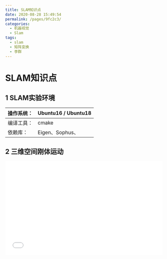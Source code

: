 ```yaml
---
title: SLAM知识点
date: 2020-08-28 15:49:54
permalink: /pages/9fc2c3/
categories: 
  - 机器视觉
  - Slam
tags: 
  - slam
  - 矩阵变换
  - 李群
---
```

# SLAM知识点

## 1 SLAM实验环境

|操作系统：|Ubuntu16 / Ubuntu18|
|--|--|
|编译工具：|cmake|
|依赖库：|Eigen、Sophus、|

## 2 三维空间刚体运动

<iframe src='/markmap/001.html' width='100%' height='300' frameborder='0'/>

### 2.1 旋转矩阵（R: 3x3）
假设坐标系从 $e$ 经过了欧式变换后，其正交基向量从 $\begin{bmatrix}e_1, e_2, e_3\end{bmatrix}$ 变成了 $\begin{bmatrix}e_1' , e_2' , e_3' \end{bmatrix}$，在变换中存在一个向量 $a$，其坐标从 $\begin{bmatrix}a_1\\a_2\\a_3\end{bmatrix}$ 变成了  $\begin{bmatrix}a_1' \\a_2' \\a_3' \end{bmatrix}$，所以满足关系：
$$\begin{bmatrix}e_1, e_2, e_3\end{bmatrix}\begin{bmatrix}a_1\\a_2\\a_3\end{bmatrix} = \begin{bmatrix}e_1' , e_2' , e_3' \end{bmatrix}\begin{bmatrix}a_1' \\a_2' \\a_3' \end{bmatrix} $$
可以转换成：
$$a = \begin{bmatrix}a_1\\a_2\\a_3\end{bmatrix} = \begin{bmatrix}e_1^Te_1'  & e_1^Te_2' &e_1^Te_3' \\e_2^Te_1' &e_2^Te_2' &e_2^Te_3' \\e_3^Te_1' &e_3^Te_3' &e_1^Te_3' \end{bmatrix} \begin{bmatrix}a_1' \\a_2' \\a_3' \end{bmatrix} = Ra'  $$
这里的 $R$ 称为`旋转矩阵`，它是一个行列式为1的正交矩阵（即逆为自身转置的矩阵），则反向旋转有：
$$a' = R^{-1}a = R^Ta$$
如果要描述向量在空间中的欧式变换，还需要一个平移向量 $t$，因为 $R$ 只描述了旋转，所以向量 $a_1$ 到向量 $a_2$ 的欧式变换：
$$a_2 = Ra_1 + t$$

### 2.2 变换矩阵（T: 4x4）
上式的欧式变换用到了 $R$ 和 $t$，有两次变换就不是线性关系，但可以使用齐次坐标和变换矩阵来将它线性化，设`变换矩阵` $T$：
$$T = \begin{bmatrix}R&t\\0^T&1 \end{bmatrix}$$
对应的欧式变化如下：
$$\begin{bmatrix}a^2 \\1\end{bmatrix} = \begin{bmatrix}R&t\\0^T&0\end{bmatrix} \begin{bmatrix}a^1\\1\end{bmatrix} = T\begin{bmatrix}a^1\\1\end{bmatrix}$$


### 2.3 旋转向量和欧拉角

- 旋转向量

	旋转状态也可以用一个`旋转轴`$n$和`旋转角`$\theta$来描述，组合在一起为旋转向量 ($\scriptsize \theta n$)，它和旋转矩阵可以相互转化：

	旋转向量 --> 旋转矩阵：

	$$R = cos{\theta I} + (1-cos{\theta })nn^T+sin{\theta} \hat{n} $$

	旋转矩阵 --> 旋转向量：

	$$\begin{aligned} tr(R) &= cos{\theta}I + (1-cos{\theta})tr(nn^T) + sin\theta tr(\hat{n}) \\ &= 3cos{\theta} + (1 - cos{\theta}) \\ &= 1 + 2cos{\theta} \end{aligned}$$


	$$\theta = arccos{\frac{tr(R)-1}{2}}$$
	$$Rn=n$$
  上面的 $\hat{n}$ 表示 $n$ 的反对称矩阵:
  $$\hat{a} = \begin{bmatrix} 0 & -a_3 & a_2 \\ a_3 & 0 & -a_1 \\ -a_2 & a_1 & 0 \end{bmatrix}$$

- 欧拉角

	使用 $\begin{bmatrix}r , p , y\end{bmatrix}^T$ 来描述旋转，表示分别绕三个坐标轴旋转，不同的旋转顺序会导致结果不一样，如 $rpy$ 角的旋转顺序是 $ZYX$，欧拉角的缺点是存在`万象锁问题`；

### 2.4 四元数


$$q = \begin{bmatrix} s, v \end{bmatrix}^T, s = q_0\in \mathbb{R}, v = \begin{bmatrix}q_1, q_2, q_3\end{bmatrix}^T\in \mathbb{R}^3$$

四元数为复数，上式中，$s$ 为实部，$v$ 为虚部；

注：c++中的矩阵运算、旋转向量、欧拉角、四元数的转化可以使用Eigen库，参考[这里](/pages/d737be/)；

## 3 李群与李代数
### 3.1 李群


旋转矩阵构成`特殊正交群 SO(3)`，变换矩阵构成了`特殊欧式群 SE(3)`:
$$SO(3) = \{R\in \mathbb{R}^{3*3} \mid RR^T = I, det(R) = 1\}$$
$$SE(3) = \{T=\begin{bmatrix}R & t \\ 0^T & 1 \end{bmatrix}\in  \mathbb{R}^{4*4} \mid R \in SO(3), t \in \mathbb{R}^3\}$$
这类矩阵之所以称之为‘群’，是因为它们具有一些属性，比如它们相乘后还是属于一类：
$$R_1R_2 \in SO(3), T_1T_2 \in SE(3)$$
### 3.1 李代数
推导李代数可以由 $R(t)R(t)^T=I$ 式子引出，求导后在使用反对称矩阵、泰勒展开、微分方程的方法可以得到式子：
$$R(t)=exp(\hat{\phi_0}t)$$ 
即  $R =exp(\hat{\phi})$ ，这里的 $\phi$ 就是李代数；

李代数 $\mathtt{SO(3)}$:
$$\mathtt{SO(3)} = \{\phi \in \mathbb{R}^3, \Phi = \hat{\phi} \in  \mathbb{R}^{3*3} \}$$

李代数 $\mathtt{SE(3)}$:
$$\mathtt{SE(3)} = \{ \xi = \begin{bmatrix}\rho \\ \phi \end{bmatrix}\in \mathbb{R}^6, \rho \in \mathbb{R}^3, \phi \in \mathcal{\mathtt{SO}(3), \hat{\xi} = \begin{bmatrix} \hat{\phi} & \rho \\ 0^T & 0 \end{bmatrix} \in \mathbb{R}^{4*4}} \}$$

注：c++中的李群、李代数之间的转化可以使用Sophus库，参考[这里](/pages/6d1fa3/)；

## 4 相机与图像

<img src='/pic/023.png' width='800'/>

|参数|说明|
|:--|:--|
|$1/Z$|$Z$是物平面的深度，$X,Y$乘上$1/Z$后深度变成了1,即归一化|
|$f$|相机焦距|
|$\alpha , \beta$|缩放（把物理单位转换成像素单位）|
|$C_x,C_y$|平移|
|$K$|集成了$C_x,C_y,\alpha ,\beta$|
注:
$$K = \begin{bmatrix} f_x & 0 & C_x \\ 0 & f_y & C_y \\ 0 & 0 & 1 \end{bmatrix}, f_x=\alpha f, f_y = \beta f$$

坐标系转换公式：

$$ ZP_{uv} = Z \begin{bmatrix} u \\\ v \\\ 1 \end{bmatrix} = K(RP_w + t) = KTP_w$$
其中，$R$、$t$ 为位姿，$P_w$为世界坐标，$(RP_w+t)$是相机坐标，$K$ 为相机内参，$P_{uv}$ 为像素坐标，$(RP_w + t) / Z$是归一化坐标；

## 5 非线性优化

参考[这里](/pages/197aa0/)，使用 g2o 模块实现高斯牛顿法；

## 6 视觉里程计（特征点法）

视觉里程计的算法主要分为两大类：==特征点法== 和 ==直接法==。

:::tip
- 特征点法：是视觉里程计的主流方法，它具有对光照、动态物体不敏感的优势，是目前比较成熟的解决方案。
- 直接法：
:::

<iframe src='/markmap/002.html' width='100%' height='400' frameborder='0'/>

特征点法首先是`提取`、`匹配`图像特征点，然后根据对应的点来`估计`两帧之间的相机运动和场景结构，从而实现一个`两帧间`视觉里程计。

估计运动有多种方法，其中，由于相机的原理不同，会采取不同的方法：
|相机类型|点类型|方法|
|--|--|--|
|单目|2D + 2D|对极几何|
|双目、RGB-D|3D + 3D|ICP|
|其他|3D + 2D|PnP|

### 6.1 特征点
特征点指图像中一些`特别的地方`，比如：角点、区块、边缘，这些特征用于标记相邻图片的对应位置。所以第一步就是通过算法来计算出图像中的特征点，著名算法有：SIFT、SURF、ORB等，找出特征点后，更重要的是把对应的点匹配起来，匹配方法有`暴力匹配`、`快速近似最邻近`，相关的算法已经集成在 Opencv 中。

### 6.2 2D-2D: 对极几何
- 对极约束
  
  <img src='/pic/024.png' width='500'/>

  图中：
  - $O_1$、$O_2$：相机中心
  - $I_1$、$I_2$：像平面
  - $p_1$、$p_2$：对应的特征点
  - $e_1$、$e_2$：对应的极点
  - $l_1$、$l_2$：对应的极线

  我们知道两个像素点 $p_1$、$p_2$ 的像素位置：
  $$ s_1 p_1 = KP, s_2 p_2 = K(RP + t) $$
  其中，$K$为相机内参矩阵，$R$、$t$ 为两个坐标系的相机运动。因为 $s_1p_1$ 和 $p_1$ 成投影关系，它们在齐次坐标下的意义是相等的，称这种相等关系为`尺度意义下相等`，记作：$sp \backsimeq p$，那么上面的投影关系可以写为：
  $$ p_1 \backsimeq KP, p_2 \backsimeq K(RP + t) $$
  现在取：
  $$x_1 = K^{-1}p_1, x_2=K^{-1}p_2$$
  经过推倒可以得到一个式子：
  $$x_2^T \hat{t} R x_1 = 0$$
  带入 $x_1$、$x_2$ 得：
  $$p_2^T K^{-T} \hat{t} R K^{-1} p_1 = 0$$
  上面的两个式子都称为`对极约束`，它的几何意义是 $O_1$、$P$、$O_2$ 共面。我们从上式子中提取两个矩阵：`基础矩阵`$F$、`本质矩阵`$E$，于是可以进一步简化对极矩阵约束：
  $$E = \hat{t}R, F = K^{-T}EK^{-1}, x_2^T E x_1 = p_2^T F p_1 = 0$$
  对极约束简洁的给出了两个匹配点的空间位置关系，于是，相机位姿估计问题变成以下两步：
  1. 根据匹配点的像素位置求出 $E$ 或 $F$;
  2. 根据 $E$ 或 $F$ 求出 $R$，$t$。
- 本质矩阵
  本质矩阵 $E = \hat{t}R$，它是一个 3x3 的矩阵，有 9 个未知数，我们可以利用 $E$ 的线性性质来使用`八点法`求解。
  我们设一对匹配点，它们的归一化坐标为 $x_1 = \begin{bmatrix}u_1,v_1,1\end{bmatrix}^T$，$x_2 = \begin{bmatrix}u_2,v_2,1\end{bmatrix}^T$，根据对极约束，有：
  $$\begin{bmatrix}u_2,v_2,1\end{bmatrix}  \begin{bmatrix}e_1 & e_2 & e_3 \\ e_4 & e_5 & e_6 \\ e_7 & e_8 & e_9\end{bmatrix}^T  \begin{bmatrix}u_1 \\ v_1 \\ 1\end{bmatrix} = 0$$
  如果我们把矩阵 $E$ 展开，写成向量形式：
  $$e = \begin{bmatrix} e_1, e_2, e_3, e_4, e_5, e_6, e_7, e_8, e_9 \end{bmatrix}^T $$
  那么，对极约束改写成与$e$有关的形式：
  $$\begin{bmatrix} u_2u_1, u_2v_1, u_2, v_2u_1, v_2v_1, v_2, u_1, v_1,1 \end{bmatrix}e = 0$$
  上面的式子是关于一对点的约束，如果我们使用8对点，变成了线性方程组：
  $$\begin{bmatrix} u_2^1u_1^1 & u_2^1v_1^1 & u_2^1 & v_2^1u_1^1 & v_2^1v_1^1 & v_2^1 & u_1^1 & v_1^1 &1 
  \\ u_2^2u_1^2 & u_2^2v_1^2 & u_2^2 & v_2^2u_1^2 & v_2^2v_1^2 & v_2^2 & u_1^2 & v_1^2 &1 
  \\ . & . & . & . & . & . & . & . & . 
  \\ . & . & . & . & . & . & . & . & . 
  \\ . & . & . & . & . & . & . & . & . 
  \\ u_8^2u_1^8 & u_2^8v_1^8 & u_2^8 & v_2^8u_1^8 & v_2^8v_1^8 & v_2^8 & u_1^8 & v_1^8 &1 
  \end{bmatrix} \begin{bmatrix} e_1 \\ e_2 \\ e_3 \\ e_4 \\ e_5 \\ e_6 \\ e_7 \\ e_8 \\ e_9 
  \end{bmatrix} = 0$$
  如果8对匹配点组成的矩阵满足秩为8的条件，那么$E$的各元素就可以由上诉方程得到。
  :::tip
  到这里，已经得到了本质矩阵$E$，根据它再分解出相机的运动 $R$、$t$需要采用奇异分解（SVD），分解后会得到4组解，不过分别把这4组解拿来运算就可以排除三项不合常规的。
  :::
- 单应矩阵
### 6.3 三角测量

<img src='/pic/025.png' width='500'/>

### 6.4 3D-2D: PnP
如果两张图像中的特征点的3D位置已知，那么最少需要3对点就可以估计相机运动。在双目、RGN-D的视觉里程计中，可以直接使用PnP估计喜相机运动；而在单目视觉里程计中，必须先要进行初始化才能使用PnP。PnP问题有多种求解方法：`P3P`、`直接线性变换（DLT）`、EPnP、UPnP等，还可以使用`非线性优化`的方式。
- 直接线性变换
:::tip 针对问题
假如在世界坐标下存在一批3D点，它们的3D坐标已知，然后相机相对世界坐标系的原点做了运动，并获取到了这些点在相机上的投影，我们需要根据这批`3D点坐标`和相机的`2D投影坐标`来求相机的位姿R、t。
（当然这个问题可以引申，比如把这里的`世界坐标`换成`上一个时刻的相机坐标`，那么求解的就是相对位姿变换了。）
:::
在这个问题中，我们设这个3D点为$P$，它的齐次坐标为 $P=[X,Y,Z,1]^T$，对应的2D投影点 ==归一化坐标== 为$x_1=[u_1,v_1,1]^T$，过程中的 $R,T$ 是未知的，所以设定一个增广矩阵$[R|t]$，其展开形式为：
$$s \begin{bmatrix} u_1 \\ v_1 \\ 1 \end{bmatrix}  = 
\begin{bmatrix} t_1 & t_2 & t_3 & t_4 \\
t_5 & t_6 & t_7 & t_8 \\
t_9 & t_{10} & t_{11} & t_{12} \end{bmatrix}
\begin{bmatrix} X \\ Y \\ Z \\ 1 \end{bmatrix} $$
:::warning 
上式中的$\begin{bmatrix}u_1 , v_1 , 1 \end{bmatrix}^T$是归一化后的坐标，需要用像素坐标转换的得到。后文的P3P、最小重投影的例子中才是像素坐标。
:::
当然，上面式子中的等量关系是`3D点在相机坐标下的坐标`，等式左边直接用`深度 x 归一化`，等式右边用`[R|t] x 世界坐标`。通过上式，可以得到约束：
$$u_1 =  \frac{t_1 X + t_2 Y + t_3 Z + t_4}{t_9 X + t_{10}Y + t_{11}Z + t_{12}}, v_1 =  \frac{t_5 X + t_6 Y + t_7 Z + t_8}{t_9 X + t_{10}Y + t_{11}Z + t_{12}},$$

为了更简化，设：
$$t_1 = \begin{bmatrix} t_1, t_2, t_3, t_4 \end{bmatrix}^T,
t_2 = \begin{bmatrix} t_5, t_6, t_7, t_8 \end{bmatrix}^T,
t_3 = \begin{bmatrix} t_9, t_{10}, t_{11}, t_{12} \end{bmatrix}^T
$$

于是有：
$$t_1^T P - t_3^T P u_1 = 0$$
$$t_2^T P - t_3^T P v_1 = 0$$

所以每一个特征点提供了两个关于$t$的线性约束，假设有$N$的特征点，则有以下方程组：
$$
\begin{bmatrix}
P_1^T & 0 & -u_1P_1^T \\
0 & P_1^T & -v_1P_1^T \\
. & . & . \\
. & . & . \\
. & . & . \\
P_N^T & 0 & -u_NP_N^T \\
0 & P_N^T & -v_NP_N^T 
\end{bmatrix}
\begin{bmatrix}
t_1 \\ t_2 \\ t_3
\end{bmatrix}
= 0
$$

$t$ 一共有12维，因此最少通过 ==6对== 匹配点（每个点有两个约束）即可求解，这种方法就是`直接线性变换（DLT）`。当匹配点大于6对时，也可以使用SVD等方法对超定方程求最小二乘解。

- P3P

P3P 是另一种解 PnP 的方法，不过它仅仅使用 ==3对== 匹配点，对数据要求少。
:::tip 针对问题
我们要解决的问题和前面一样，已经知道`3D点的世界坐标`和相机的`2D成像坐标`，求相机的位姿`R，t`。
:::
首先建立这样的相机模型：

<img src='/pic/026.png' width='500'/>

图中，$A,B,C$是世界坐标下（不是相机坐标）的点，坐标已知，$a,b,c$是相机上的投影点。

首先，通过余弦定理得到：

$$ OA^2 + OB^2 - 2 OA \cdot OB \cdot cos<a,b> = AB^2 $$
$$ OB^2 + OC^2 - 2 OB \cdot OC \cdot cos<b,c> = BC^2 $$
$$ OA^2 + OC^2 - 2 OA \cdot OC \cdot cos<a,c> = AC^2 $$

以上 3 式整体处以 $OC^2$，并且记 $x = OA/OC, y = OB/OC$，得：

$$ x^2 + y^2 - 2 x y cos<a,b> - v = 0 $$
$$ y^2 + 1 - 2 y cos<b,c> - uv = 0 $$
$$ x^2 + 1 - 2 x cos<a,c> - wv = 0 $$

把第一个式子代入到后面两个式子中，得到：

$$ (1-u)y^2 - ux^2 - \cos<b,c>y + 2uxy \cos<a,b> + 1 = 0 $$
$$ (1-w)x^2 - wy^2 - \cos<a,c>x + 2wxy \cos<a,b> + 1 = 0 $$

在这两个式子中，$\cos<a,b>,\cos<b,c>,\cos<a,c>,u=BC^2/AB^2,w=AC^2/AB^2$为已知量，那么就剩下未知量$x,y$，所以问题变成了求解关于$x,y$的二元二次方程。求解是一个复杂的过程，需要用到`吴消元法`，解的的结果最多有4个，可以使用验证点来计算最有可能的解，得到$A,B,C$在相机坐标系下的3D坐标，然后，根据3D-3D的对应点，计算相机的运动$R,t$。

:::danger 这种方法存在的问题是
1. 当匹配的点多余3组时，难以利用更多的信息；
2. 如果3D点或2D点受噪声影响，或者存在误匹配，则算法失效；
:::

- 最小化重投影误差求解PnP

这种方法比较通用，是一类`把相机、三维点放在一起进行最小化`的问题。

:::tip 针对问题
要解决的问题和前面一样，已经知道`3D点的世界坐标`和相机的`2D成像坐标`，求相机的位姿`R，t`。
:::
我们设3D点的坐标为$P_i=\begin{bmatrix}X_i,Y_i,Z_i \end{bmatrix}^T$，2D成像坐标（像素坐标）为$u_i=\begin{bmatrix}u_i, v_i \end{bmatrix}^T$，用李群$T$来表示$R,t$，那么有以下关系：
$$s_i = \begin{bmatrix} u_i \\ v_i \\ 1 \end{bmatrix} = KT \begin{bmatrix} X_i \\ Y_i \\ Z_i \\ 1 \end{bmatrix}$$
即：
$$s_i u_i = KTP_i$$

由于相机的位姿是未知的，并且观测点存在噪声，所以该等式存在一个误差，我们就针对这个误差来构建一个`最小二乘问题`，然后找到最好的相机位姿，使它最小化：
$$T^* = \arg \min \frac{1}{2} \sum_{i=1}^{n} \| u_i - \frac{1}{s_1}KTP_i \|_2^2 $$

该问题的误差项是将3D点的投影位置与预测位置做差，所以称为`重投影误差`。如下图，$P_2'$为预测位置，$P_2$为投影位置，$e$为投影误差：

<img src='/pic/027.png' width='500'/>

最小二乘问题参考[这里](/pages/197aa0/)，其中最关键的要求出误差项关于优化变量的导数，这里不做推导，只列出对应的两个雅可比，一个是`误差关于相机位姿的导数`，一个是`误差关于特征点的导数`。

误差关于相机位姿 $T$ 的导数:
$$ \frac{\partial e}{\partial \delta \xi} = - \begin{bmatrix} 
\frac{f_x}{Z'} & 0 & -\frac{f_xX'}{{Z'}^2} & -\frac{f_xX'Y'}{{Z'}^2} & f_x+\frac{f_x{X'}^2}{{Z'}^2} & -\frac{f_xY'}{Z'} \\
0 & \frac{f_y}{Z'} & -\frac{f_yY'}{{Z'}^2} & -f_y-\frac{f_y{Y'}^2}{{Z'}^2} & \frac{f_yX'Y'}{{Z'}^2} & \frac{f_yX'}{Z'} 
\end{bmatrix}$$

误差关于特征点 $P$ 的导数:
$$ \frac{\partial e}{\partial P} = - \begin{bmatrix}
\frac{f_x}{Z'} & 0 & -\frac{f_xX'}{{Z'}^2} \\ 
0 & \frac{f_y}{Z'} & -\frac{f_yY'}{{Z'}^2} \end{bmatrix} R$$
其中，$[X',Y',Z']^T = (TP)_{1:3}$，所以$T$、$P$每一次迭代后，$X'$、$Y'$、$Z'$的值就会发生改变，从而再一次去更新上面的导数值，知道最后达到最优化。

重投影误差的g2o实现参考[文章案例2](/pages/197aa0/)。

### 6.5 3D-3D ICP
:::tip 针对问题
已经知道两个坐标系下的两组3D点，$P={p_1,...,P_n}, P'={P_1',...,P_n'}$，求他们之间的位姿变换$R,t$。
:::
同样的，有两种方法可以解决这类问题：`线性求解（SVD）`、`非线性优化求解`。
- SVD 方法
首先定义第 $i$ 对点的误差项：
$$e_i = p_i - (Rp_i' + t)$$
然后构建最小二乘问题：
$$ \min_{R,t} \frac{1}{2} \sum_{i=1}^n \| (p_i - (Rp_i' + t)) \|_2^2$$
如果定义两组点的质心：
$$p=\frac{1}{n} \sum_{i=1}^{n}(p_i),p'=\frac{1}{n} \sum_{i=1}^{n}(p_i')$$

经过推导，最后的优化目标函数可以简化为：
$$\min_{R,t} J = \frac{1}{2} \sum_{i=1}^{n} \| p_i - p - R(p_i' - p') \|^2 + \| p- Rp' - t\|^2$$

仔细观察左右两项，我们发现左边只和旋转矩阵 $R$ 相关，而右边既有 $R$ 也有 $t$，但只和质心相关。我们获得了 $R$，令第二项为零就能得到 $t$。
:::tip ICP分为以下三个步骤求解：
1. 计算两组点的质心位置$p,p'$，然后计算每个点的去质心坐标：
   $$q_i = p_i - p,q_i' = p_i' - p'$$
2. 根据以下优化问题计算旋转矩阵：
   $$R^* = \arg \min_{R} \frac{1}{2} \sum_{i=1}^n \| q_i - Rq_i'\|^2$$
3. 根据第2步的 $R$ 计算 $t$：
   $$t^* = p - Rp'$$
:::


- 非线性优化方法

非线性优化方法和 PnP 的优化一样，不过在优化过程中，仅在一次迭代之后就已经收敛。

## 7 视觉里程计（直接法）

### 7.1 2D 光流
:::tip
直接法是由光流演变而来的。光流描述了像素在图像中的运动，而直接法则附带着一个相机运动模型。
:::

对于图像中的运动，假设同一个物体的灰度像素不变，那么它会随着时间的流逝出现在不同的位置，我们要做的就是判断它在图像上的运动方向。其中，计算部分像素运动的称为`稀疏光流`，计算所有像素的称为`稠密光流`。稀疏光流方法： `Lucas-Kanade`、`高斯牛顿法`，稠密光流：`Horn-Schunck`。

#### 7.1.1 Lucas-Kanade 光流

  光流问题的前提假设是 ==灰度不变== ：同一个空间点的像素灰度值，在各个图像中是固定不变的。

  对于 $t$ 时刻位于 $(x,y)$ 处的像素，我们设 $t + dt$ 时刻它运动到 $(x+dx, y+dy)$ 处，由于灰度不变，可以得到：
  $$I(x+dx,y+dy, t+dt) = I(x,y,t)$$
  对等式左边泰勒展开：
  $$I(x+dx, y+dy, t+dt) \approx I(x,y,t) + \frac{\partial I}{\partial x}dx + \frac{\partial I}{\partial y}dy + \frac{\partial I}{\partial t}dt$$
  由于假设了灰度不变，通过上式可以得到：
  $$\frac{\partial I}{\partial x}dx + \frac{\partial I}{\partial y}dy + \frac{\partial I}{\partial t}dt = 0$$
  等式两边处以 $dt$，得到：
  $$\frac{\partial I}{\partial x}\frac{dx}{dt} + \frac{\partial I}{\partial y}\frac{dy}{dt} = - \frac{\partial I}{\partial t}$$

  设，$\frac{dx}{dt}$ 是在 $x$ 轴上的运动速度 $u$，$\frac{dy}{dt}$ 是在 $y$ 轴上的运动速度 $v$，同时，$\frac{\partial I}{\partial x}$ 是该点在 $x$ 方向的梯度 $I_x$，$\frac{\partial I}{\partial x}$ 是在 $y$ 方向的梯度 $I_y$。把图像灰度对时间的变化量记为 $I_t$：
  $$\begin{bmatrix} I_x & I_y \end{bmatrix} \begin{bmatrix} u \\ v \end{bmatrix} = -I_t$$ 
  我们想计算的是像素的运动 $u,v$，但是该式是带有两个变量的一次方程，仅凭它无法计算出 $u,v$。因此需要其他的约束条件，由于在 LK 光流中假设了某以窗口内 $w\times w$ 的像素具有相同的运动（窗口指追踪像素附近的一块区域），那我们可以把窗口内的像素一起加入运算，形成超定线性方程：
  $$\begin{bmatrix} I_x & I_y \end{bmatrix}_k \begin{bmatrix} u \\ v \end{bmatrix}{} = -I_{tk}, k=1,...,w^2$$
  传统的解法是求最小二乘解。opencv 有自带的 LK 算法模块：
  ```cpp
  cv::calcOpticalFlowPyrLK(img1, img2, pt1, pt2, status, error);
  ```

  :::details 
  ```cpp
  #include <opencv2/opencv.hpp>
  #include <iostream>
  
  int main()
  {
      cv::Mat img1, img2;
      img1 = cv::imread("./cancer1-1.jpg", 1);
      img2 = cv::imread("./cancer1-2.jpg", 1);
  
      std::vector<cv::KeyPoint> kp1;
      cv::Ptr<cv::GFTTDetector> detector = cv::GFTTDetector::create(500, 0.01, 20); // maximum 500 keypoints
      detector->detect(img1, kp1); // 从img1中提取特征点
  
      std::vector<cv::Point2f> pt1, pt2;
      for (auto &kp: kp1) pt1.push_back(kp.pt); // 改变特征点格式，从 KeyPoint 到 Point2f
  
      std::vector<uchar> status;
      std::vector<float> error;
      cv::calcOpticalFlowPyrLK(img1, img2, pt1, pt2, status, error); // 计算光流
  
      for (int i = 0; i < pt2.size(); i++) {
          if (status[i]) { // 如果存在对应光流点，就绘制下面的点、线
              cv::circle(img1, pt1[i], 2, cv::Scalar(0, 255, 0), 2);
              cv::line(img1, pt1[i], pt2[i], cv::Scalar(0, 255, 0));
          }
      }
  
      cv::imshow("1", img1);
      cv::waitKey(0);
      return 0;
  }
  ```
  :::


#### 7.1.2 高斯牛顿法
- 单层光流
  
  我们可以将其定义为一个最小二乘问题：
  $$\min_{\Delta x, \Delta y} \| I_1(x,y) - I_2(x+\Delta x,y + \Delta y)\|_2^2$$
  其中，误差 $e$ 为：
  $$e = I_1(x,y) - I_2(x+\Delta x,y + \Delta y)$$
  各项偏导：
  $$\frac{\partial e_i}{\partial \Delta x} = 
  \frac{I_2(x + \Delta x + 1, y + \Delta y) - I_2(x + \Delta x - 1, y + \Delta y)}{2}$$
  $$\frac{\partial e_i}{\partial \Delta y} = 
  \frac{I_2(x + \Delta x, y + \Delta y + 1) - I_2(x + \Delta x , y + \Delta y - 1)}{2}$$
  雅可比为 $J = \begin{bmatrix} \frac{\partial e_i}{\partial \Delta x} & \frac{\partial e_i}{\partial \Delta y} \end{bmatrix}^T$，然后通过下面的方程求出更新量 $\Delta a$：
  $$(\sum_{i=1}^{N} J_i J_i^T) \Delta a = \sum_{i=1}^{N} -J_i e_i$$

### 7.2 直接法


## 8 后端（BA）

## 9 后端（位姿）

## 10 回环检测

如果像视觉里程计那样只估计相邻帧之间的位姿，那么随着时间的推移，误差会慢慢的累积，那么这样就会对构建全局图会有很大的影响。由于在相机运动的过程中，存在相机回到原位置的情况，那么我们就可以根据这两个时刻的位置来优化整个过程中的位姿变换。

所以我们要解决的问题就是如何判断相机回到了原位置，这里采用 SLAM 的主流方法，即通过特征向量来计算图像的相似性。该方法和前端、后端的估计没有关系，只需要找出图像中特征点，然后根据类型统计这些特征点从而生成一个特征向量，计算向量之间的距离即可表示图像的相似性。

由于特征点有多种类型，所以采用 ==字典== 的方法来存储这些特征，相关的使用参考[这里](/pages/99daac/)。

